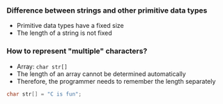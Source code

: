 ### Difference between strings and other primitive data types
- Primitive data types have a fixed size
- The length of a string is not fixed



### How to represent "multiple" characters?
- Array: `char str[]`
- The length of an array cannot be determined automatically
- Therefore, the programmer needs to remember the length separately
```c
char str[] = "C is fun";
```